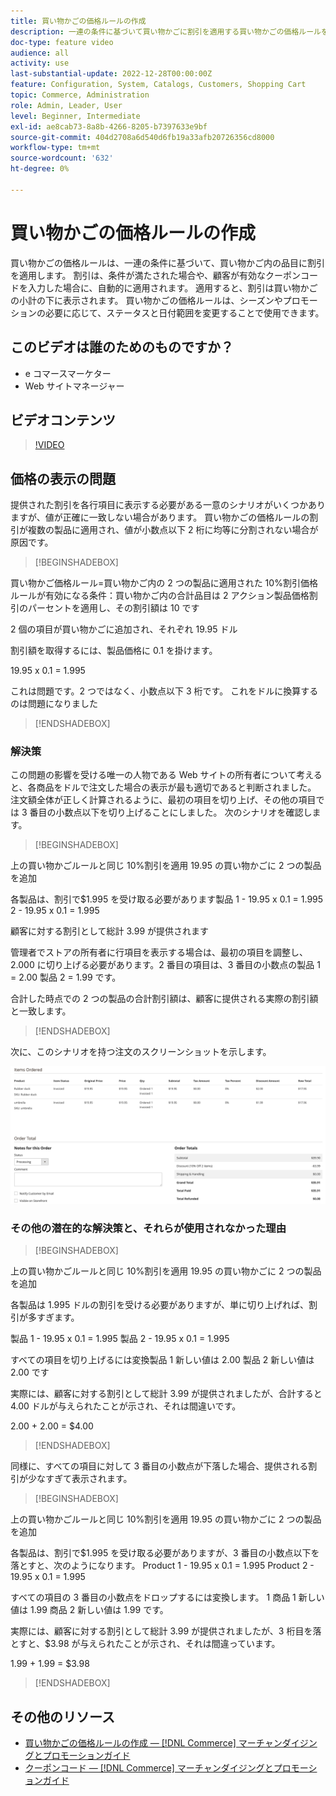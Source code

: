 ```yaml
---
title: 買い物かごの価格ルールの作成
description: 一連の条件に基づいて買い物かごに割引を適用する買い物かごの価格ルールを作成する方法を説明します。
doc-type: feature video
audience: all
activity: use
last-substantial-update: 2022-12-28T00:00:00Z
feature: Configuration, System, Catalogs, Customers, Shopping Cart
topic: Commerce, Administration
role: Admin, Leader, User
level: Beginner, Intermediate
exl-id: ae8cab73-8a8b-4266-8205-b7397633e9bf
source-git-commit: 404d2708a6d540d6fb19a33afb20726356cd8000
workflow-type: tm+mt
source-wordcount: '632'
ht-degree: 0%

---
```


# 買い物かごの価格ルールの作成

買い物かごの価格ルールは、一連の条件に基づいて、買い物かご内の品目に割引を適用します。 割引は、条件が満たされた場合や、顧客が有効なクーポンコードを入力した場合に、自動的に適用されます。 適用すると、割引は買い物かごの小計の下に表示されます。 買い物かごの価格ルールは、シーズンやプロモーションの必要に応じて、ステータスと日付範囲を変更することで使用できます。

## このビデオは誰のためのものですか？

- e コマースマーケター
- Web サイトマネージャー

## ビデオコンテンツ

>[!VIDEO](https://video.tv.adobe.com/v/343835?quality=12&learn=on)

## 価格の表示の問題

提供された割引を各行項目に表示する必要がある一意のシナリオがいくつかありますが、値が正確に一致しない場合があります。 買い物かごの価格ルールの割引が複数の製品に適用され、値が小数点以下 2 桁に均等に分割されない場合が原因です。

>[!BEGINSHADEBOX]

買い物かご価格ルール=買い物かご内の 2 つの製品に適用された 10%割引価格ルールが有効になる条件：買い物かご内の合計品目は 2 アクション製品価格割引のパーセントを適用し、その割引額は 10 です

2 個の項目が買い物かごに追加され、それぞれ 19.95 ドル

割引額を取得するには、製品価格に 0.1 を掛けます。

19.95 x 0.1 = 1.995

これは問題です。2 つではなく、小数点以下 3 桁です。 これをドルに換算するのは問題になりました

>[!ENDSHADEBOX]

### 解決策

この問題の影響を受ける唯一の人物である Web サイトの所有者について考えると、各商品をドルで注文した場合の表示が最も適切であると判断されました。 注文額全体が正しく計算されるように、最初の項目を切り上げ、その他の項目では 3 番目の小数点以下を切り上げることにしました。 次のシナリオを確認します。

>[!BEGINSHADEBOX]

上の買い物かごルールと同じ 10%割引を適用 19.95 の買い物かごに 2 つの製品を追加

各製品は、割引で$1.995 を受け取る必要があります製品 1 - 19.95 x 0.1 = 1.995 2 - 19.95 x 0.1 = 1.995

顧客に対する割引として総計 3.99 が提供されます

管理者でストアの所有者に行項目を表示する場合は、最初の項目を調整し、2.000 に切り上げる必要があります。2 番目の項目は、3 番目の小数点の製品 1 = 2.00 製品 2 = 1.99 です。

合計した時点での 2 つの製品の合計割引額は、顧客に提供される実際の割引額と一致します。
>[!ENDSHADEBOX]

次に、このシナリオを持つ注文のスクリーンショットを示します。

![異なる値を持つ順序付き項目を表示する管理ビュー](../assets/commerce-admin-cart-price-rule-values-different.png)

### その他の潜在的な解決策と、それらが使用されなかった理由

>[!BEGINSHADEBOX]

上の買い物かごルールと同じ 10%割引を適用 19.95 の買い物かごに 2 つの製品を追加

各製品は 1.995 ドルの割引を受ける必要がありますが、単に切り上げれば、割引が多すぎます。

製品 1 - 19.95 x 0.1 = 1.995 製品 2 - 19.95 x 0.1 = 1.995

すべての項目を切り上げるには変換製品 1 新しい値は 2.00 製品 2 新しい値は 2.00 です

実際には、顧客に対する割引として総計 3.99 が提供されましたが、合計すると 4.00 ドルが与えられたことが示され、それは間違いです。

2.00 + 2.00 = $4.00

>[!ENDSHADEBOX]

同様に、すべての項目に対して 3 番目の小数点が下落した場合、提供される割引が少なすぎて表示されます。

>[!BEGINSHADEBOX]

上の買い物かごルールと同じ 10%割引を適用 19.95 の買い物かごに 2 つの製品を追加

各製品は、割引で$1.995 を受け取る必要がありますが、3 番目の小数点以下を落とすと、次のようになります。 Product 1 - 19.95 x 0.1 = 1.995 Product 2 - 19.95 x 0.1 = 1.995

すべての項目の 3 番目の小数点をドロップするには変換します。 1 商品 1 新しい値は 1.99 商品 2 新しい値は 1.99 です。

実際には、顧客に対する割引として総計 3.99 が提供されましたが、3 桁目を落とすと、$3.98 が与えられたことが示され、それは間違っています。

1.99 + 1.99 = $3.98

>[!ENDSHADEBOX]


## その他のリソース

- [買い物かごの価格ルールの作成 — [!DNL Commerce] マーチャンダイジングとプロモーションガイド](https://experienceleague.adobe.com/docs/commerce-admin/marketing/promotions/cart-rules/price-rules-cart-create.html)
- [クーポンコード — [!DNL Commerce] マーチャンダイジングとプロモーションガイド](https://experienceleague.adobe.com/docs/commerce-admin/marketing/promotions/cart-rules/price-rules-cart-coupon.html)
